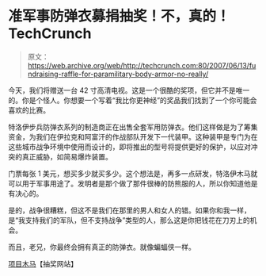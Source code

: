 # 准军事防弹衣募捐抽奖！不，真的！TechCrunch

> 原文：<https://web.archive.org/web/http://techcrunch.com:80/2007/06/13/fundraising-raffle-for-paramilitary-body-armor-no-really/>

今天，我们将赠送一台 42 寸高清电视。这是一个很酷的奖项，但它并不是唯一的。你是个怪人。你想要一个写着“我比你更神经”的奖品我们找到了一个你可能会喜欢的比赛。

特洛伊步兵防弹衣系列的制造商正在出售全套军用防弹衣。他们这样做是为了筹集资金，为我们在伊拉克和阿富汗的作战部队开发下一代装甲。这种装甲是专门为在这些城市战争环境中使用而设计的，即将推出的型号将提供更好的保护，以应对冲突的真正威胁，如简易爆炸装置。

门票每张 1 美元，想买多少就买多少。这个想法是，再多一点研发，特洛伊木马就可以用于军事用途了。发明者是那个做了那件很棒的防熊服的人，所以你知道他是有决心的。

是的，战争很糟糕，但这不是我们在那里的男人和女人的错。如果你和我一样，是“我支持我们的军队，但不支持战争”类型的人，那么这是你把钱花在刀刃上的机会。

而且，老兄，你最终会拥有真正的防弹衣。就像蝙蝠侠一样。

[项目木马](https://web.archive.org/web/20151226005933/http://www.missiontrojan.com/index.html)【抽奖网站】